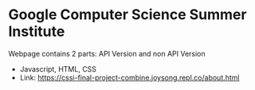 # Google Computer Science Summer Institute
Webpage contains 2 parts: API Version and non API Version
- Javascript, HTML, CSS
- Link: https://cssi-final-project-combine.joysong.repl.co/about.html 
